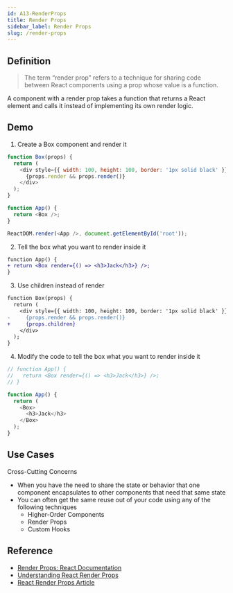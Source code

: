 ```yaml
---
id: A13-RenderProps
title: Render Props
sidebar_label: Render Props
slug: /render-props
---
```


## Definition

> The term “render prop” refers to a technique for sharing code between React components using a prop whose value is a function.

A component with a render prop takes a function that returns a React element and calls it instead of implementing its own render logic.

## Demo

1. Create a Box component and render it

```js
function Box(props) {
  return (
    <div style={{ width: 100, height: 100, border: '1px solid black' }}>
      {props.render && props.render()}
    </div>
  );
}

function App() {
  return <Box />;
}

ReactDOM.render(<App />, document.getElementById('root'));
```

2. Tell the box what you want to render inside it

```diff
function App() {
+ return <Box render={() => <h3>Jack</h3>} />;
}
```

3. Use children instead of render

```diff
function Box(props) {
  return (
    <div style={{ width: 100, height: 100, border: '1px solid black' }}>
-     {props.render && props.render()}
+     {props.children}
    </div>
  );
}
```

4. Modify the code to tell the box what you want to render inside it

```js
// function App() {
//   return <Box render={() => <h3>Jack</h3>} />;
// }

function App() {
  return (
    <Box>
      <h3>Jack</h3>
    </Box>
  );
}
```

## Use Cases

Cross-Cutting Concerns

- When you have the need to share the state or behavior that one component encapsulates to other components that need that same state
- You can often get the same reuse out of your code using any of the following techniques
  - Higher-Order Components
  - Render Props
  - Custom Hooks

## Reference

- [Render Props: React Documentation](https://reactjs.org/docs/render-props.html)
- [Understanding React Render Props](https://levelup.gitconnected.com/understanding-react-render-props-by-example-71f2162fd0f2)
- [React Render Props Article](https://tylermcginnis.com/react-render-props/)
